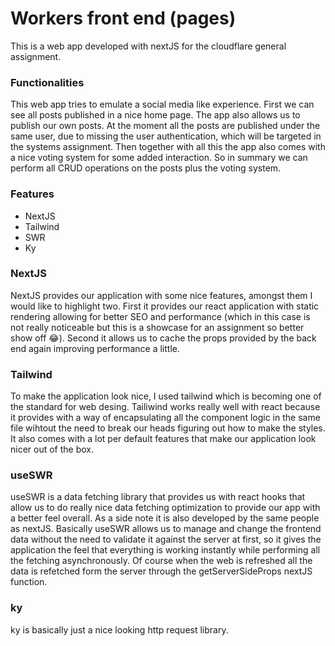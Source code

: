 # Workers front end (pages)
This is a web app developed with nextJS for the cloudflare general assignment.

### Functionalities
This web app tries to emulate a social media like experience. First we can see all posts published in a nice home page.
The app also allows us to publish our own posts. At the moment all the posts are published under the same user, due to
missing the user authentication, which will be targeted in the systems assignment.
Then together with all this the app also comes with a nice voting system for some added interaction.
So in summary we can perform all CRUD operations on the posts plus the voting system.

### Features
- NextJS
- Tailwind
- SWR
- Ky

### NextJS
NextJS provides our application with some nice features, amongst them I would like to highlight two.
First it provides our react application with static rendering allowing for better SEO and performance (which in this case is not really noticeable
but this is a showcase for an assignment so better show off 😂).
Second it allows us to cache the props provided by the back end again improving performance a little.

### Tailwind
To make the application look nice, I used tailwind which is becoming one of the standard for web desing. Tailiwind works really well with react
because it provides with a way of encapsulating all the component logic in the same file wihtout the need to break our heads figuring out how to make
the styles. It also comes with a lot per default features that make our application look nicer out of the box.


### useSWR
useSWR is a data fetching library that provides us with react hooks that allow us to do really nice data fetching optimization to provide our app
with a better feel overall. As a side note it is also developed by the same people as nextJS.
Basically useSWR allows us to manage and change the frontend data without the need to validate it against the server at first, so it gives the
application the feel that everything is working instantly while performing all the fetching asynchronously.
Of course when the web is refreshed all the data is refetched form the server through the getServerSideProps nextJS function.

### ky
ky is basically just a nice looking http request library.
